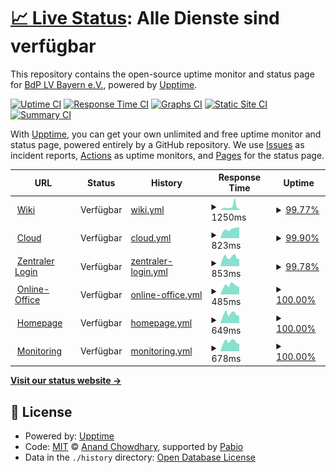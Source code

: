 # [📈 Live Status](https://status.pfadfindenby.de): <!--live status--> **Alle Dienste sind verfügbar**

This repository contains the open-source uptime monitor and status page for [BdP LV Bayern e.V.](https://bayern.pfadfinden.de), powered by [Upptime](https://github.com/upptime/upptime).

[![Uptime CI](https://github.com/pfadfinden-bayern/status/workflows/Uptime%20CI/badge.svg)](https://github.com/pfadfinden-bayern/status/actions?query=workflow%3A%22Uptime+CI%22)
[![Response Time CI](https://github.com/pfadfinden-bayern/status/workflows/Response%20Time%20CI/badge.svg)](https://github.com/pfadfinden-bayern/status/actions?query=workflow%3A%22Response+Time+CI%22)
[![Graphs CI](https://github.com/pfadfinden-bayern/status/workflows/Graphs%20CI/badge.svg)](https://github.com/pfadfinden-bayern/status/actions?query=workflow%3A%22Graphs+CI%22)
[![Static Site CI](https://github.com/pfadfinden-bayern/status/workflows/Static%20Site%20CI/badge.svg)](https://github.com/pfadfinden-bayern/status/actions?query=workflow%3A%22Static+Site+CI%22)
[![Summary CI](https://github.com/pfadfinden-bayern/status/workflows/Summary%20CI/badge.svg)](https://github.com/pfadfinden-bayern/status/actions?query=workflow%3A%22Summary+CI%22)

With [Upptime](https://upptime.js.org), you can get your own unlimited and free uptime monitor and status page, powered entirely by a GitHub repository. We use [Issues](https://github.com/pfadfinden-bayern/status/issues) as incident reports, [Actions](https://github.com/pfadfinden-bayern/status/actions) as uptime monitors, and [Pages](https://status.pfadfindenby.de) for the status page.

<!--start: status pages-->
<!-- This summary is generated by Upptime (https://github.com/upptime/upptime) -->
<!-- Do not edit this manually, your changes will be overwritten -->
<!-- prettier-ignore -->
| URL | Status | History | Response Time | Uptime |
| --- | ------ | ------- | ------------- | ------ |
| <img alt="" src="https://icons.duckduckgo.com/ip3/wiki.pfadfindenby.de.ico" height="13"> [Wiki](https://wiki.pfadfindenby.de) | Verfügbar | [wiki.yml](https://github.com/pfadfindenby/status/commits/HEAD/history/wiki.yml) | <details><summary><img alt="Response time graph" src="./graphs/wiki/response-time-week.png" height="20"> 1250ms</summary><br><a href="https://status.pfadfindenby.de/history/wiki"><img alt="Response time 965" src="https://img.shields.io/endpoint?url=https%3A%2F%2Fraw.githubusercontent.com%2Fpfadfindenby%2Fstatus%2FHEAD%2Fapi%2Fwiki%2Fresponse-time.json"></a><br><a href="https://status.pfadfindenby.de/history/wiki"><img alt="24-hour response time 645" src="https://img.shields.io/endpoint?url=https%3A%2F%2Fraw.githubusercontent.com%2Fpfadfindenby%2Fstatus%2FHEAD%2Fapi%2Fwiki%2Fresponse-time-day.json"></a><br><a href="https://status.pfadfindenby.de/history/wiki"><img alt="7-day response time 1250" src="https://img.shields.io/endpoint?url=https%3A%2F%2Fraw.githubusercontent.com%2Fpfadfindenby%2Fstatus%2FHEAD%2Fapi%2Fwiki%2Fresponse-time-week.json"></a><br><a href="https://status.pfadfindenby.de/history/wiki"><img alt="30-day response time 1222" src="https://img.shields.io/endpoint?url=https%3A%2F%2Fraw.githubusercontent.com%2Fpfadfindenby%2Fstatus%2FHEAD%2Fapi%2Fwiki%2Fresponse-time-month.json"></a><br><a href="https://status.pfadfindenby.de/history/wiki"><img alt="1-year response time 965" src="https://img.shields.io/endpoint?url=https%3A%2F%2Fraw.githubusercontent.com%2Fpfadfindenby%2Fstatus%2FHEAD%2Fapi%2Fwiki%2Fresponse-time-year.json"></a></details> | <details><summary><a href="https://status.pfadfindenby.de/history/wiki">99.77%</a></summary><a href="https://status.pfadfindenby.de/history/wiki"><img alt="All-time uptime 99.96%" src="https://img.shields.io/endpoint?url=https%3A%2F%2Fraw.githubusercontent.com%2Fpfadfindenby%2Fstatus%2FHEAD%2Fapi%2Fwiki%2Fuptime.json"></a><br><a href="https://status.pfadfindenby.de/history/wiki"><img alt="24-hour uptime 100.00%" src="https://img.shields.io/endpoint?url=https%3A%2F%2Fraw.githubusercontent.com%2Fpfadfindenby%2Fstatus%2FHEAD%2Fapi%2Fwiki%2Fuptime-day.json"></a><br><a href="https://status.pfadfindenby.de/history/wiki"><img alt="7-day uptime 99.77%" src="https://img.shields.io/endpoint?url=https%3A%2F%2Fraw.githubusercontent.com%2Fpfadfindenby%2Fstatus%2FHEAD%2Fapi%2Fwiki%2Fuptime-week.json"></a><br><a href="https://status.pfadfindenby.de/history/wiki"><img alt="30-day uptime 99.95%" src="https://img.shields.io/endpoint?url=https%3A%2F%2Fraw.githubusercontent.com%2Fpfadfindenby%2Fstatus%2FHEAD%2Fapi%2Fwiki%2Fuptime-month.json"></a><br><a href="https://status.pfadfindenby.de/history/wiki"><img alt="1-year uptime 99.96%" src="https://img.shields.io/endpoint?url=https%3A%2F%2Fraw.githubusercontent.com%2Fpfadfindenby%2Fstatus%2FHEAD%2Fapi%2Fwiki%2Fuptime-year.json"></a></details>
| <img alt="" src="https://icons.duckduckgo.com/ip3/cloud.pfadfindenby.de.ico" height="13"> [Cloud](https://cloud.pfadfindenby.de/status.php) | Verfügbar | [cloud.yml](https://github.com/pfadfindenby/status/commits/HEAD/history/cloud.yml) | <details><summary><img alt="Response time graph" src="./graphs/cloud/response-time-week.png" height="20"> 823ms</summary><br><a href="https://status.pfadfindenby.de/history/cloud"><img alt="Response time 817" src="https://img.shields.io/endpoint?url=https%3A%2F%2Fraw.githubusercontent.com%2Fpfadfindenby%2Fstatus%2FHEAD%2Fapi%2Fcloud%2Fresponse-time.json"></a><br><a href="https://status.pfadfindenby.de/history/cloud"><img alt="24-hour response time 823" src="https://img.shields.io/endpoint?url=https%3A%2F%2Fraw.githubusercontent.com%2Fpfadfindenby%2Fstatus%2FHEAD%2Fapi%2Fcloud%2Fresponse-time-day.json"></a><br><a href="https://status.pfadfindenby.de/history/cloud"><img alt="7-day response time 823" src="https://img.shields.io/endpoint?url=https%3A%2F%2Fraw.githubusercontent.com%2Fpfadfindenby%2Fstatus%2FHEAD%2Fapi%2Fcloud%2Fresponse-time-week.json"></a><br><a href="https://status.pfadfindenby.de/history/cloud"><img alt="30-day response time 835" src="https://img.shields.io/endpoint?url=https%3A%2F%2Fraw.githubusercontent.com%2Fpfadfindenby%2Fstatus%2FHEAD%2Fapi%2Fcloud%2Fresponse-time-month.json"></a><br><a href="https://status.pfadfindenby.de/history/cloud"><img alt="1-year response time 817" src="https://img.shields.io/endpoint?url=https%3A%2F%2Fraw.githubusercontent.com%2Fpfadfindenby%2Fstatus%2FHEAD%2Fapi%2Fcloud%2Fresponse-time-year.json"></a></details> | <details><summary><a href="https://status.pfadfindenby.de/history/cloud">99.90%</a></summary><a href="https://status.pfadfindenby.de/history/cloud"><img alt="All-time uptime 99.97%" src="https://img.shields.io/endpoint?url=https%3A%2F%2Fraw.githubusercontent.com%2Fpfadfindenby%2Fstatus%2FHEAD%2Fapi%2Fcloud%2Fuptime.json"></a><br><a href="https://status.pfadfindenby.de/history/cloud"><img alt="24-hour uptime 99.31%" src="https://img.shields.io/endpoint?url=https%3A%2F%2Fraw.githubusercontent.com%2Fpfadfindenby%2Fstatus%2FHEAD%2Fapi%2Fcloud%2Fuptime-day.json"></a><br><a href="https://status.pfadfindenby.de/history/cloud"><img alt="7-day uptime 99.90%" src="https://img.shields.io/endpoint?url=https%3A%2F%2Fraw.githubusercontent.com%2Fpfadfindenby%2Fstatus%2FHEAD%2Fapi%2Fcloud%2Fuptime-week.json"></a><br><a href="https://status.pfadfindenby.de/history/cloud"><img alt="30-day uptime 99.98%" src="https://img.shields.io/endpoint?url=https%3A%2F%2Fraw.githubusercontent.com%2Fpfadfindenby%2Fstatus%2FHEAD%2Fapi%2Fcloud%2Fuptime-month.json"></a><br><a href="https://status.pfadfindenby.de/history/cloud"><img alt="1-year uptime 99.97%" src="https://img.shields.io/endpoint?url=https%3A%2F%2Fraw.githubusercontent.com%2Fpfadfindenby%2Fstatus%2FHEAD%2Fapi%2Fcloud%2Fuptime-year.json"></a></details>
| <img alt="" src="https://icons.duckduckgo.com/ip3/auth.pfadfindenby.de.ico" height="13"> [Zentraler Login](https://auth.pfadfindenby.de) | Verfügbar | [zentraler-login.yml](https://github.com/pfadfindenby/status/commits/HEAD/history/zentraler-login.yml) | <details><summary><img alt="Response time graph" src="./graphs/zentraler-login/response-time-week.png" height="20"> 853ms</summary><br><a href="https://status.pfadfindenby.de/history/zentraler-login"><img alt="Response time 917" src="https://img.shields.io/endpoint?url=https%3A%2F%2Fraw.githubusercontent.com%2Fpfadfindenby%2Fstatus%2FHEAD%2Fapi%2Fzentraler-login%2Fresponse-time.json"></a><br><a href="https://status.pfadfindenby.de/history/zentraler-login"><img alt="24-hour response time 705" src="https://img.shields.io/endpoint?url=https%3A%2F%2Fraw.githubusercontent.com%2Fpfadfindenby%2Fstatus%2FHEAD%2Fapi%2Fzentraler-login%2Fresponse-time-day.json"></a><br><a href="https://status.pfadfindenby.de/history/zentraler-login"><img alt="7-day response time 853" src="https://img.shields.io/endpoint?url=https%3A%2F%2Fraw.githubusercontent.com%2Fpfadfindenby%2Fstatus%2FHEAD%2Fapi%2Fzentraler-login%2Fresponse-time-week.json"></a><br><a href="https://status.pfadfindenby.de/history/zentraler-login"><img alt="30-day response time 948" src="https://img.shields.io/endpoint?url=https%3A%2F%2Fraw.githubusercontent.com%2Fpfadfindenby%2Fstatus%2FHEAD%2Fapi%2Fzentraler-login%2Fresponse-time-month.json"></a><br><a href="https://status.pfadfindenby.de/history/zentraler-login"><img alt="1-year response time 917" src="https://img.shields.io/endpoint?url=https%3A%2F%2Fraw.githubusercontent.com%2Fpfadfindenby%2Fstatus%2FHEAD%2Fapi%2Fzentraler-login%2Fresponse-time-year.json"></a></details> | <details><summary><a href="https://status.pfadfindenby.de/history/zentraler-login">99.78%</a></summary><a href="https://status.pfadfindenby.de/history/zentraler-login"><img alt="All-time uptime 99.97%" src="https://img.shields.io/endpoint?url=https%3A%2F%2Fraw.githubusercontent.com%2Fpfadfindenby%2Fstatus%2FHEAD%2Fapi%2Fzentraler-login%2Fuptime.json"></a><br><a href="https://status.pfadfindenby.de/history/zentraler-login"><img alt="24-hour uptime 100.00%" src="https://img.shields.io/endpoint?url=https%3A%2F%2Fraw.githubusercontent.com%2Fpfadfindenby%2Fstatus%2FHEAD%2Fapi%2Fzentraler-login%2Fuptime-day.json"></a><br><a href="https://status.pfadfindenby.de/history/zentraler-login"><img alt="7-day uptime 99.78%" src="https://img.shields.io/endpoint?url=https%3A%2F%2Fraw.githubusercontent.com%2Fpfadfindenby%2Fstatus%2FHEAD%2Fapi%2Fzentraler-login%2Fuptime-week.json"></a><br><a href="https://status.pfadfindenby.de/history/zentraler-login"><img alt="30-day uptime 99.95%" src="https://img.shields.io/endpoint?url=https%3A%2F%2Fraw.githubusercontent.com%2Fpfadfindenby%2Fstatus%2FHEAD%2Fapi%2Fzentraler-login%2Fuptime-month.json"></a><br><a href="https://status.pfadfindenby.de/history/zentraler-login"><img alt="1-year uptime 99.97%" src="https://img.shields.io/endpoint?url=https%3A%2F%2Fraw.githubusercontent.com%2Fpfadfindenby%2Fstatus%2FHEAD%2Fapi%2Fzentraler-login%2Fuptime-year.json"></a></details>
| <img alt="" src="https://icons.duckduckgo.com/ip3/office.pfadfindenby.de.ico" height="13"> [Online-Office](https://office.pfadfindenby.de) | Verfügbar | [online-office.yml](https://github.com/pfadfindenby/status/commits/HEAD/history/online-office.yml) | <details><summary><img alt="Response time graph" src="./graphs/online-office/response-time-week.png" height="20"> 485ms</summary><br><a href="https://status.pfadfindenby.de/history/online-office"><img alt="Response time 472" src="https://img.shields.io/endpoint?url=https%3A%2F%2Fraw.githubusercontent.com%2Fpfadfindenby%2Fstatus%2FHEAD%2Fapi%2Fonline-office%2Fresponse-time.json"></a><br><a href="https://status.pfadfindenby.de/history/online-office"><img alt="24-hour response time 401" src="https://img.shields.io/endpoint?url=https%3A%2F%2Fraw.githubusercontent.com%2Fpfadfindenby%2Fstatus%2FHEAD%2Fapi%2Fonline-office%2Fresponse-time-day.json"></a><br><a href="https://status.pfadfindenby.de/history/online-office"><img alt="7-day response time 485" src="https://img.shields.io/endpoint?url=https%3A%2F%2Fraw.githubusercontent.com%2Fpfadfindenby%2Fstatus%2FHEAD%2Fapi%2Fonline-office%2Fresponse-time-week.json"></a><br><a href="https://status.pfadfindenby.de/history/online-office"><img alt="30-day response time 487" src="https://img.shields.io/endpoint?url=https%3A%2F%2Fraw.githubusercontent.com%2Fpfadfindenby%2Fstatus%2FHEAD%2Fapi%2Fonline-office%2Fresponse-time-month.json"></a><br><a href="https://status.pfadfindenby.de/history/online-office"><img alt="1-year response time 472" src="https://img.shields.io/endpoint?url=https%3A%2F%2Fraw.githubusercontent.com%2Fpfadfindenby%2Fstatus%2FHEAD%2Fapi%2Fonline-office%2Fresponse-time-year.json"></a></details> | <details><summary><a href="https://status.pfadfindenby.de/history/online-office">100.00%</a></summary><a href="https://status.pfadfindenby.de/history/online-office"><img alt="All-time uptime 99.99%" src="https://img.shields.io/endpoint?url=https%3A%2F%2Fraw.githubusercontent.com%2Fpfadfindenby%2Fstatus%2FHEAD%2Fapi%2Fonline-office%2Fuptime.json"></a><br><a href="https://status.pfadfindenby.de/history/online-office"><img alt="24-hour uptime 100.00%" src="https://img.shields.io/endpoint?url=https%3A%2F%2Fraw.githubusercontent.com%2Fpfadfindenby%2Fstatus%2FHEAD%2Fapi%2Fonline-office%2Fuptime-day.json"></a><br><a href="https://status.pfadfindenby.de/history/online-office"><img alt="7-day uptime 100.00%" src="https://img.shields.io/endpoint?url=https%3A%2F%2Fraw.githubusercontent.com%2Fpfadfindenby%2Fstatus%2FHEAD%2Fapi%2Fonline-office%2Fuptime-week.json"></a><br><a href="https://status.pfadfindenby.de/history/online-office"><img alt="30-day uptime 100.00%" src="https://img.shields.io/endpoint?url=https%3A%2F%2Fraw.githubusercontent.com%2Fpfadfindenby%2Fstatus%2FHEAD%2Fapi%2Fonline-office%2Fuptime-month.json"></a><br><a href="https://status.pfadfindenby.de/history/online-office"><img alt="1-year uptime 99.99%" src="https://img.shields.io/endpoint?url=https%3A%2F%2Fraw.githubusercontent.com%2Fpfadfindenby%2Fstatus%2FHEAD%2Fapi%2Fonline-office%2Fuptime-year.json"></a></details>
| <img alt="" src="https://icons.duckduckgo.com/ip3/bayern.pfadfinden.de.ico" height="13"> [Homepage](https://bayern.pfadfinden.de) | Verfügbar | [homepage.yml](https://github.com/pfadfindenby/status/commits/HEAD/history/homepage.yml) | <details><summary><img alt="Response time graph" src="./graphs/homepage/response-time-week.png" height="20"> 649ms</summary><br><a href="https://status.pfadfindenby.de/history/homepage"><img alt="Response time 634" src="https://img.shields.io/endpoint?url=https%3A%2F%2Fraw.githubusercontent.com%2Fpfadfindenby%2Fstatus%2FHEAD%2Fapi%2Fhomepage%2Fresponse-time.json"></a><br><a href="https://status.pfadfindenby.de/history/homepage"><img alt="24-hour response time 506" src="https://img.shields.io/endpoint?url=https%3A%2F%2Fraw.githubusercontent.com%2Fpfadfindenby%2Fstatus%2FHEAD%2Fapi%2Fhomepage%2Fresponse-time-day.json"></a><br><a href="https://status.pfadfindenby.de/history/homepage"><img alt="7-day response time 649" src="https://img.shields.io/endpoint?url=https%3A%2F%2Fraw.githubusercontent.com%2Fpfadfindenby%2Fstatus%2FHEAD%2Fapi%2Fhomepage%2Fresponse-time-week.json"></a><br><a href="https://status.pfadfindenby.de/history/homepage"><img alt="30-day response time 641" src="https://img.shields.io/endpoint?url=https%3A%2F%2Fraw.githubusercontent.com%2Fpfadfindenby%2Fstatus%2FHEAD%2Fapi%2Fhomepage%2Fresponse-time-month.json"></a><br><a href="https://status.pfadfindenby.de/history/homepage"><img alt="1-year response time 634" src="https://img.shields.io/endpoint?url=https%3A%2F%2Fraw.githubusercontent.com%2Fpfadfindenby%2Fstatus%2FHEAD%2Fapi%2Fhomepage%2Fresponse-time-year.json"></a></details> | <details><summary><a href="https://status.pfadfindenby.de/history/homepage">100.00%</a></summary><a href="https://status.pfadfindenby.de/history/homepage"><img alt="All-time uptime 100.00%" src="https://img.shields.io/endpoint?url=https%3A%2F%2Fraw.githubusercontent.com%2Fpfadfindenby%2Fstatus%2FHEAD%2Fapi%2Fhomepage%2Fuptime.json"></a><br><a href="https://status.pfadfindenby.de/history/homepage"><img alt="24-hour uptime 100.00%" src="https://img.shields.io/endpoint?url=https%3A%2F%2Fraw.githubusercontent.com%2Fpfadfindenby%2Fstatus%2FHEAD%2Fapi%2Fhomepage%2Fuptime-day.json"></a><br><a href="https://status.pfadfindenby.de/history/homepage"><img alt="7-day uptime 100.00%" src="https://img.shields.io/endpoint?url=https%3A%2F%2Fraw.githubusercontent.com%2Fpfadfindenby%2Fstatus%2FHEAD%2Fapi%2Fhomepage%2Fuptime-week.json"></a><br><a href="https://status.pfadfindenby.de/history/homepage"><img alt="30-day uptime 100.00%" src="https://img.shields.io/endpoint?url=https%3A%2F%2Fraw.githubusercontent.com%2Fpfadfindenby%2Fstatus%2FHEAD%2Fapi%2Fhomepage%2Fuptime-month.json"></a><br><a href="https://status.pfadfindenby.de/history/homepage"><img alt="1-year uptime 100.00%" src="https://img.shields.io/endpoint?url=https%3A%2F%2Fraw.githubusercontent.com%2Fpfadfindenby%2Fstatus%2FHEAD%2Fapi%2Fhomepage%2Fuptime-year.json"></a></details>
| <img alt="" src="https://icons.duckduckgo.com/ip3/monitoring.pfadfindenby.de.ico" height="13"> [Monitoring](https://monitoring.pfadfindenby.de/login) | Verfügbar | [monitoring.yml](https://github.com/pfadfindenby/status/commits/HEAD/history/monitoring.yml) | <details><summary><img alt="Response time graph" src="./graphs/monitoring/response-time-week.png" height="20"> 678ms</summary><br><a href="https://status.pfadfindenby.de/history/monitoring"><img alt="Response time 709" src="https://img.shields.io/endpoint?url=https%3A%2F%2Fraw.githubusercontent.com%2Fpfadfindenby%2Fstatus%2FHEAD%2Fapi%2Fmonitoring%2Fresponse-time.json"></a><br><a href="https://status.pfadfindenby.de/history/monitoring"><img alt="24-hour response time 529" src="https://img.shields.io/endpoint?url=https%3A%2F%2Fraw.githubusercontent.com%2Fpfadfindenby%2Fstatus%2FHEAD%2Fapi%2Fmonitoring%2Fresponse-time-day.json"></a><br><a href="https://status.pfadfindenby.de/history/monitoring"><img alt="7-day response time 678" src="https://img.shields.io/endpoint?url=https%3A%2F%2Fraw.githubusercontent.com%2Fpfadfindenby%2Fstatus%2FHEAD%2Fapi%2Fmonitoring%2Fresponse-time-week.json"></a><br><a href="https://status.pfadfindenby.de/history/monitoring"><img alt="30-day response time 713" src="https://img.shields.io/endpoint?url=https%3A%2F%2Fraw.githubusercontent.com%2Fpfadfindenby%2Fstatus%2FHEAD%2Fapi%2Fmonitoring%2Fresponse-time-month.json"></a><br><a href="https://status.pfadfindenby.de/history/monitoring"><img alt="1-year response time 709" src="https://img.shields.io/endpoint?url=https%3A%2F%2Fraw.githubusercontent.com%2Fpfadfindenby%2Fstatus%2FHEAD%2Fapi%2Fmonitoring%2Fresponse-time-year.json"></a></details> | <details><summary><a href="https://status.pfadfindenby.de/history/monitoring">100.00%</a></summary><a href="https://status.pfadfindenby.de/history/monitoring"><img alt="All-time uptime 99.99%" src="https://img.shields.io/endpoint?url=https%3A%2F%2Fraw.githubusercontent.com%2Fpfadfindenby%2Fstatus%2FHEAD%2Fapi%2Fmonitoring%2Fuptime.json"></a><br><a href="https://status.pfadfindenby.de/history/monitoring"><img alt="24-hour uptime 100.00%" src="https://img.shields.io/endpoint?url=https%3A%2F%2Fraw.githubusercontent.com%2Fpfadfindenby%2Fstatus%2FHEAD%2Fapi%2Fmonitoring%2Fuptime-day.json"></a><br><a href="https://status.pfadfindenby.de/history/monitoring"><img alt="7-day uptime 100.00%" src="https://img.shields.io/endpoint?url=https%3A%2F%2Fraw.githubusercontent.com%2Fpfadfindenby%2Fstatus%2FHEAD%2Fapi%2Fmonitoring%2Fuptime-week.json"></a><br><a href="https://status.pfadfindenby.de/history/monitoring"><img alt="30-day uptime 100.00%" src="https://img.shields.io/endpoint?url=https%3A%2F%2Fraw.githubusercontent.com%2Fpfadfindenby%2Fstatus%2FHEAD%2Fapi%2Fmonitoring%2Fuptime-month.json"></a><br><a href="https://status.pfadfindenby.de/history/monitoring"><img alt="1-year uptime 99.99%" src="https://img.shields.io/endpoint?url=https%3A%2F%2Fraw.githubusercontent.com%2Fpfadfindenby%2Fstatus%2FHEAD%2Fapi%2Fmonitoring%2Fuptime-year.json"></a></details>

<!--end: status pages-->

[**Visit our status website →**](https://status.pfadfindenby.de)

## 📄 License

- Powered by: [Upptime](https://github.com/upptime/upptime)
- Code: [MIT](./LICENSE) © [Anand Chowdhary](https://anandchowdhary.com), supported by [Pabio](https://pabio.com)
- Data in the `./history` directory: [Open Database License](https://opendatacommons.org/licenses/odbl/1-0/)
